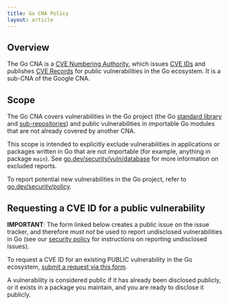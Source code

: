 ```yaml
---
title: Go CNA Policy
layout: article
---
```


## Overview

The Go CNA is a
[CVE Numbering Authority](https://www.cve.org/ProgramOrganization/CNAs), which issues
[CVE IDs](https://www.cve.org/ResourcesSupport/Glossary?activeTerm=glossaryCVEID) and publishes
[CVE Records](https://www.cve.org/ResourcesSupport/Glossary?activeTerm=glossaryRecord)
for public vulnerabilities in the Go ecosystem. It is a sub-CNA of the Google CNA.

## Scope

The Go CNA covers vulnerabilities in the Go project (the Go
[standard library](/pkg) and
[sub-repositories](https://pkg.go.dev/golang.org/x)) and public vulnerabilities
in importable Go modules that are not already covered by another CNA.

This scope is intended to explicitly exclude vulnerabilities in applications or
packages written in Go that are not importable (for example, anything in
package `main`). See [go.dev/security/vuln/database](/security/vuln/database) for more information on excluded reports.

To report potential new vulnerabilities in the Go project, refer to
[go.dev/security/policy](/security/policy).

## Requesting a CVE ID for a public vulnerability

**IMPORTANT**: The form linked below creates a public issue on the issue tracker, and therefore
*must not* be used to report undisclosed vulnerabilities in Go (see our
[security policy](/security/policy) for instructions on reporting
undisclosed issues).

To request a CVE ID for an existing PUBLIC vulnerability in the Go ecosystem,
[submit a request via this form](https://github.com/golang/vulndb/issues/new?assignees=&labels=Needs+Triage%2CDirect+External+Report&template=new_third_party_vuln.yml&title=x%2Fvulndb%3A+potential+Go+vuln+in+%3Cpackage%3E).

A vulnerability is considered public if it has already been disclosed publicly, or it exists in a
package you maintain, and you are ready to disclose it publicly.
